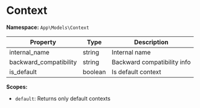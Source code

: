 # Context

**Namespace:** `App\Models\Context`

| Property               | Type    | Description                       |
|------------------------|---------|-----------------------------------|
| internal_name          | string  | Internal name                     |
| backward_compatibility | string  | Backward compatibility info       |
| is_default             | boolean | Is default context                |

**Scopes:**
- `default`: Returns only default contexts
